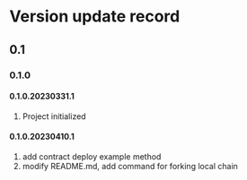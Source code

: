 # Version update record

## 0.1

### 0.1.0

#### 0.1.0.20230331.1

1. Project initialized

#### 0.1.0.20230410.1

1. add contract deploy example method
2. modify README.md, add command for forking local chain
